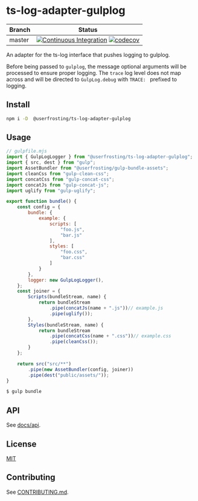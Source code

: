 # ts-log-adapter-gulplog

| Branch | Status |
| ------ | ------ |
| master | [![Continuous Integration](https://github.com/userfrosting/ts-log-adapter-gulplog/workflows/Continuous%20Integration/badge.svg?branch=master)](https://github.com/userfrosting/ts-log-adapter-gulplog/actions?query=branch:master+workflow:"Continuous+Integration") [![codecov](https://codecov.io/gh/userfrosting/ts-log-adapter-gulplog/branch/master/graph/badge.svg)](https://codecov.io/gh/userfrosting/ts-log-adapter-gulplog/branch/master) |

An adapter for the ts-log interface that pushes logging to gulplog.

Before being passed to `gulplog`, the message optional arguments will be processed to ensure proper logging. The `trace` log level does not map across and will be directed to `GulpLog.debug` with `TRACE: ` prefixed to logging.

## Install

```bash
npm i -D  @userfrosting/ts-log-adapter-gulplog
```

## Usage

```js
// gulpfile.mjs
import { GulpLogLogger } from "@userfrosting/ts-log-adapter-gulplog";
import { src, dest } from "gulp";
import AssetBundler from "@userfrosting/gulp-bundle-assets";
import cleanCss from "gulp-clean-css";
import concatCss from "gulp-concat-css";
import concatJs from "gulp-concat-js";
import uglify from "gulp-uglify";

export function bundle() {
    const config = {
        bundle: {
            example: {
                scripts: [
                    "foo.js",
                    "bar.js"
                ],
                styles: [
                    "foo.css",
                    "bar.css"
                ]
            }
        },
        logger: new GulpLogLogger(),
    };
    const joiner = {
        Scripts(bundleStream, name) {
            return bundleStream
                .pipe(concatJs(name + ".js"))// example.js
                .pipe(uglify());
        },
        Styles(bundleStream, name) {
            return bundleStream
                .pipe(concatCss(name + ".css"))// example.css
                .pipe(cleanCss());
        }
    };

    return src("src/**")
        .pipe(new AssetBundler(config, joiner))
        .pipe(dest("public/assets/"));
}
```

```bash
$ gulp bundle
```

## API

See [docs/api](./docs/api/index.md).

## License

[MIT](LICENSE)

## Contributing

See [CONTRIBUTING.md](./CONTRIBUTING.md).
